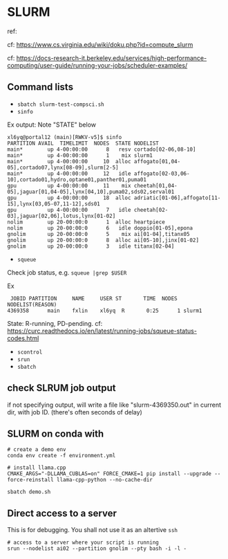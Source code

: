 # SLURM

ref: 

cf: https://www.cs.virginia.edu/wiki/doku.php?id=compute_slurm

cf: https://docs-research-it.berkeley.edu/services/high-performance-computing/user-guide/running-your-jobs/scheduler-examples/

## Command lists
* `sbatch slurm-test-compsci.sh`
* `sinfo`

Ex output: Note "STATE" below

```
xl6yq@portal12 (main)[RWKV-v5]$ sinfo
PARTITION AVAIL  TIMELIMIT  NODES  STATE NODELIST
main*        up 4-00:00:00      8   resv cortado[02-06,08-10]
main*        up 4-00:00:00      1    mix slurm1
main*        up 4-00:00:00     10  alloc affogato[01,04-05],cortado07,lynx[08-09],slurm[2-5]
main*        up 4-00:00:00     12   idle affogato[02-03,06-10],cortado01,hydro,optane01,panther01,puma01
gpu          up 4-00:00:00     11    mix cheetah[01,04-05],jaguar[01,04-05],lynx[04,10],puma02,sds02,serval01
gpu          up 4-00:00:00     18  alloc adriatic[01-06],affogato[11-15],lynx[03,05-07,11-12],sds01
gpu          up 4-00:00:00      7   idle cheetah[02-03],jaguar[02,06],lotus,lynx[01-02]
nolim        up 20-00:00:0      1  alloc heartpiece
nolim        up 20-00:00:0      6   idle doppio[01-05],epona
gnolim       up 20-00:00:0      5    mix ai[01-04],titanx05
gnolim       up 20-00:00:0      8  alloc ai[05-10],jinx[01-02]
gnolim       up 20-00:00:0      3   idle titanx[02-04]
```

* `squeue`

Check job status, e.g. `squeue |grep $USER`

Ex
```
 JOBID PARTITION     NAME     USER ST       TIME  NODES NODELIST(REASON)
4369358      main    fxlin    xl6yq  R       0:25      1 slurm1
```
State: R-running, PD-pending. cf: https://curc.readthedocs.io/en/latest/running-jobs/squeue-status-codes.html


* `scontrol`
* `srun`
* `sbatch`

## check SLRUM job output
if not specifying output, will write a file like "slurm-4369350.out" in current dir, with job ID.
(there's often seconds of delay)

## SLURM on conda with 
```
# create a demo env 
conda env create -f environment.yml

# install llama.cpp
CMAKE_ARGS="-DLLAMA_CUBLAS=on" FORCE_CMAKE=1 pip install --upgrade --force-reinstall llama-cpp-python --no-cache-dir

sbatch demo.sh
```


## Direct access to a server
This is for debugging. You shall not use it as an altertive `ssh`
```
# access to a server where your script is running
srun --nodelist ai02 --partition gnolim --pty bash -i -l -
```

